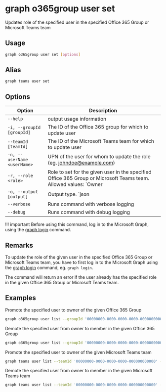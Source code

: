 # graph o365group user set

Updates role of the specified user in the specified Office 365 Group or Microsoft Teams team

## Usage

```sh
graph o365group user set [options]
```

## Alias

```sh
graph teams user set
```

## Options

Option|Description
------|-----------
`--help`|output usage information
`-i, --groupId [groupId]`|The ID of the Office 365 group for which to update user
`--teamId [teamId]`|The ID of the Microsoft Teams team for which to update user
`-n, --userName <userName>`|UPN of the user for whom to update the role (eg. johndoe@example.com)
`-r, --role <role>`|Role to set for the given user in the specified Office 365 Group or Microsoft Teams team. Allowed values: `Owner|Member`
`-o, --output [output]`|Output type. `json|text`. Default `text`
`--verbose`|Runs command with verbose logging
`--debug`|Runs command with debug logging

!!! important
    Before using this command, log in to the Microsoft Graph, using the [graph login](../login.md) command.

## Remarks

To update the role of the given user in the specified Office 365 Group or Microsoft Teams team, you have to first log in to the Microsoft Graph using the [graph login](../login.md) command, eg. `graph login`.

The command will return an error if the user already has the specified role in the given Office 365 Group or Microsoft Teams team.

## Examples

Promote the specified user to owner of the given Office 365 Group

```sh
graph o365group user list --groupId '00000000-0000-0000-0000-000000000000' --userName 'anne.matthews@contoso.onmicrosoft.com' --role Owner
```

Demote the specified user from owner to member in the given Office 365 Group

```sh
graph o365group user list --groupId '00000000-0000-0000-0000-000000000000' --userName 'anne.matthews@contoso.onmicrosoft.com' --role Member
```

Promote the specified user to owner of the given Microsoft Teams team

```sh
graph teams user list --teamId '00000000-0000-0000-0000-000000000000' --userName 'anne.matthews@contoso.onmicrosoft.com' --role Owner
```

Demote the specified user from owner to member in the given Microsoft Teams team

```sh
graph teams user list --teamId '00000000-0000-0000-0000-000000000000' --userName 'anne.matthews@contoso.onmicrosoft.com' --role Member
```

